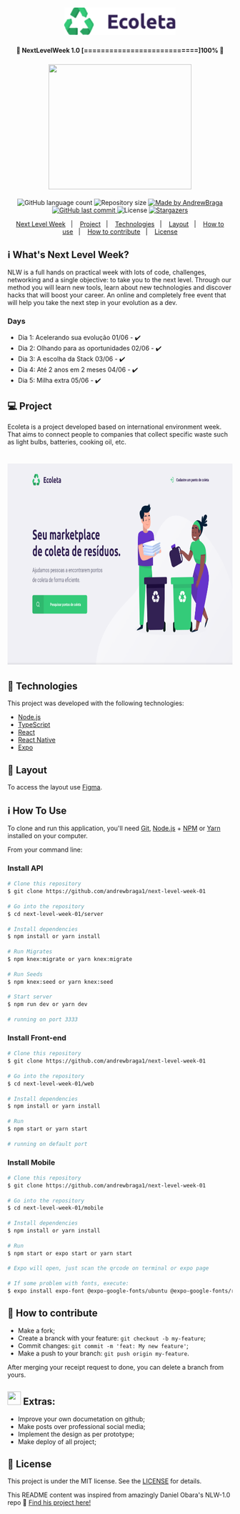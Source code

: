 <h1 align="center">
    <img alt="NextLevelWeek" title="#NextLevelWeek" src="repo/logo.png" width="250px" />
</h1>

<h4 align="center"> 
	🚀 NextLevelWeek 1.0 [===========================]100% 🚀
</h4>
<h3 align="center">
  <img src="https://media.giphy.com/media/icPn4EwqNpAsZQmInZ/giphy.gif" width="320" height="280"> 
</h3>
 

<p align="center">
  <img alt="GitHub language count" src="https://img.shields.io/github/languages/count/andrewbraga1/next-level-week-01?color=%2304D361">

  <img alt="Repository size" src="https://img.shields.io/github/repo-size/andrewbraga1/next-level-week-01">
	
  <a href="https://www.linkedin.com/in/andrew-braga-rodrigues/">
    <img alt="Made by AndrewBraga" src="https://img.shields.io/badge/made%20by-AndrewBraga-%2304D361">
  </a>

  <a href="https://github.com/andrewbraga1/next-level-week-01/commits/master">
    <img alt="GitHub last commit" src="https://img.shields.io/github/last-commit/andrewbraga1/next-level-week-01">
  </a>

  <img alt="License" src="https://img.shields.io/badge/license-MIT-brightgreen">
   <a href="https://github.com//andrewbraga1/next-level-week-01/stargazers">
    <img alt="Stargazers" src="https://img.shields.io/github/stars/andrewbraga1/next-level-week-01?style=social">
  </a>
</p>

<p align="center">
  <a href="#-nlw">Next Level Week</a>&nbsp;&nbsp;&nbsp;|&nbsp;&nbsp;&nbsp;
  <a href="#-project">Project</a>&nbsp;&nbsp;&nbsp;|&nbsp;&nbsp;&nbsp;
  <a href="#rocket-Technologies">Technologies</a>&nbsp;&nbsp;&nbsp;|&nbsp;&nbsp;&nbsp;
  <a href="#-layout">Layout</a>&nbsp;&nbsp;&nbsp;|&nbsp;&nbsp;&nbsp;
  <a href="#-how-to-use">How to use</a>&nbsp;&nbsp;&nbsp;|&nbsp;&nbsp;&nbsp;
  <a href="#-how-to-contribute">How to contribute</a>&nbsp;&nbsp;&nbsp;|&nbsp;&nbsp;&nbsp;
  <a href="#memo-license">License</a>
</p>

## :information_source: What's Next Level Week?

NLW is a full hands on practical week with lots of code, challenges, networking and a single objective: to take you to the next level.
Through our method you will learn new tools, learn about new technologies and discover hacks that will boost your career.
An online and completely free event that will help you take the next step in your evolution as a dev.

### Days
- Dia 1: Acelerando sua evolução 01/06 - ✔️
- Dia 2: Olhando para as oportunidades 02/06 - ✔️
- Dia 3: A escolha da Stack 03/06 - ✔️
- Dia 4: Até 2 anos em 2 meses 04/06 - ✔️
- Dia 5: Milha extra 05/06 - ✔️

## 💻 Project

Ecoleta is a project developed based on international environment week. 
That aims to connect people to companies that collect specific waste such as light bulbs, batteries, cooking oil, etc.

<h1 align="center">
    <img alt="Example" title="Example" src="repo/WebHome.png" width="750" height="450" />
</h1>


## :rocket: Technologies

This project was developed with the following technologies:

- [Node.js][nodejs]
- [TypeScript][typescript]
- [React][reactjs]
- [React Native][rn]
- [Expo][expo]

## 🔖 Layout

To access the layout use [Figma](https://www.figma.com/file/1SxgOMojOB2zYT0Mdk28lB/).

## :information_source: How To Use

To clone and run this application, you'll need [Git](https://git-scm.com), [Node.js][nodejs] + [NPM][nodejs] or [Yarn][yarn] installed on your computer.

From your command line:

### Install API 

```bash
# Clone this repository
$ git clone https://github.com/andrewbraga1/next-level-week-01

# Go into the repository
$ cd next-level-week-01/server

# Install dependencies
$ npm install or yarn install

# Run Migrates
$ npm knex:migrate or yarn knex:migrate

# Run Seeds
$ npm knex:seed or yarn knex:seed

# Start server
$ npm run dev or yarn dev

# running on port 3333
```

### Install Front-end

```bash
# Clone this repository
$ git clone https://github.com/andrewbraga1/next-level-week-01

# Go into the repository
$ cd next-level-week-01/web

# Install dependencies
$ npm install or yarn install

# Run
$ npm start or yarn start

# running on default port
```

### Install Mobile

```bash
# Clone this repository
$ git clone https://github.com/andrewbraga1/next-level-week-01

# Go into the repository
$ cd next-level-week-01/mobile

# Install dependencies
$ npm install or yarn install

# Run
$ npm start or expo start or yarn start

# Expo will open, just scan the qrcode on terminal or expo page

# If some problem with fonts, execute:
$ expo install expo-font @expo-google-fonts/ubuntu @expo-google-fonts/roboto

```

## 🤔 How to contribute

- Make a fork;
- Create a branck with your feature: `git checkout -b my-feature`;
- Commit changes: `git commit -m 'feat: My new feature'`;
- Make a push to your branch: `git push origin my-feature`.

After merging your receipt request to done, you can delete a branch from yours.


## <img src="https://media.giphy.com/media/sxJ1nCeUoNSfe/giphy.gif" width="30" height="30"> Extras:

- Improve your own documetation on github;
- Make posts over professional social media; 
- Implement the design as per prototype;
- Make deploy of all project;

## :memo: License

This project is under the MIT license. See the [LICENSE](https://github.com/andrewbraga1/next-level-week-01/blob/master/LICENSE) for details.


This README content was inspired from amazingly Daniel Obara's NLW-1.0 repo :wave: [Find his project here!](https://github.com/DanielObara/NLW-1.0)


[nodejs]: https://nodejs.org/
[typescript]: https://www.typescriptlang.org/
[expo]: https://expo.io/
[reactjs]: https://reactjs.org
[rn]: https://facebook.github.io/react-native/
[yarn]: https://yarnpkg.com/
[vs]: https://code.visualstudio.com/
[vceditconfig]: https://marketplace.visualstudio.com/items?itemName=EditorConfig.EditorConfig
[vceslint]: https://marketplace.visualstudio.com/items?itemName=dbaeumer.vscode-eslint
[prettier]: https://marketplace.visualstudio.com/items?itemName=esbenp.prettier-vscode
